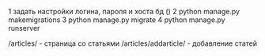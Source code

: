 1 задать настройки логина, пароля и хоста бд ()
2 python manage.py makemigrations
3 python manage.py migrate
4 python manage.py runserver


/articles/ - страница со статьями 
/articles/addarticle/ - добавление статей
